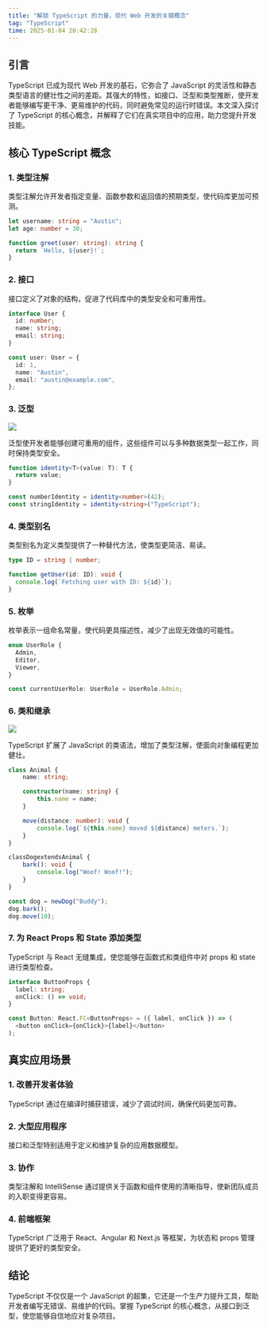 ```yaml
---
title: "解锁 TypeScript 的力量，现代 Web 开发的关键概念"
tag: "TypeScript"
time: 2025-01-04 20:42:28
---
```


## 引言

TypeScript 已成为现代 Web 开发的基石，它弥合了 JavaScript 的灵活性和静态类型语言的健壮性之间的差距。其强大的特性，如接口、泛型和类型推断，使开发者能够编写更干净、更易维护的代码，同时避免常见的运行时错误。本文深入探讨了 TypeScript 的核心概念，并解释了它们在真实项目中的应用，助力您提升开发技能。

## 核心 TypeScript 概念

### 1\. 类型注解

类型注解允许开发者指定变量、函数参数和返回值的预期类型，使代码库更加可预测。

```ts
let username: string = "Austin";
let age: number = 30;

function greet(user: string): string {
  return `Hello, ${user}!`;
}
```

### 2\. 接口

接口定义了对象的结构，促进了代码库中的类型安全和可重用性。

```ts
interface User {
  id: number;
  name: string;
  email: string;
}

const user: User = {
  id: 1,
  name: "Austin",
  email: "austin@example.com",
};
```

### 3\. 泛型

<img src="../imgs/133/08.webp" />

泛型使开发者能够创建可重用的组件，这些组件可以与多种数据类型一起工作，同时保持类型安全。

```ts
function identity<T>(value: T): T {
  return value;
}

const numberIdentity = identity<number>(42);
const stringIdentity = identity<string>("TypeScript");
```

### 4\. 类型别名

类型别名为定义类型提供了一种替代方法，使类型更简洁、易读。

```ts
type ID = string | number;

function getUser(id: ID): void {
  console.log(`Fetching user with ID: ${id}`);
}
```

### 5\. 枚举

枚举表示一组命名常量，使代码更具描述性，减少了出现无效值的可能性。

```ts
enum UserRole {
  Admin,
  Editor,
  Viewer,
}

const currentUserRole: UserRole = UserRole.Admin;
```

### 6\. 类和继承

<img src="../imgs/133/09.webp" />

TypeScript 扩展了 JavaScript 的类语法，增加了类型注解，使面向对象编程更加健壮。

```ts
class Animal {
    name: string;

    constructor(name: string) {
        this.name = name;
    }

    move(distance: number): void {
        console.log(`${this.name} moved ${distance} meters.`);
    }
}

classDogextendsAnimal {
    bark(): void {
        console.log("Woof! Woof!");
    }
}

const dog = newDog("Buddy");
dog.bark();
dog.move(10);
```

### 7\. 为 React Props 和 State 添加类型

TypeScript 与 React 无缝集成，使您能够在函数式和类组件中对 props 和 state 进行类型检查。

```ts
interface ButtonProps {
  label: string;
  onClick: () => void;
}

const Button: React.FC<ButtonProps> = ({ label, onClick }) => (
  <button onClick={onClick}>{label}</button>
);
```

## 真实应用场景

### 1\. 改善开发者体验

TypeScript 通过在编译时捕获错误，减少了调试时间，确保代码更加可靠。

### 2\. 大型应用程序

接口和泛型特别适用于定义和维护复杂的应用数据模型。

### 3\. 协作

类型注解和 IntelliSense 通过提供关于函数和组件使用的清晰指导，使新团队成员的入职变得更容易。

### 4\. 前端框架

TypeScript 广泛用于 React、Angular 和 Next.js 等框架，为状态和 props 管理提供了更好的类型安全。

## 结论

TypeScript 不仅仅是一个 JavaScript 的超集，它还是一个生产力提升工具，帮助开发者编写无错误、易维护的代码。掌握 TypeScript 的核心概念，从接口到泛型，使您能够自信地应对复杂项目。
